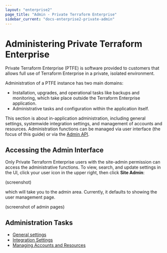 ```yaml
---
layout: "enterprise2"
page_title: "Admin - Private Terraform Enterprise"
sidebar_current: "docs-enterprise2-private-admin"
---
```


# Administering Private Terraform Enterprise

Private Terraform Enterprise (PTFE) is software provided to customers that allows full use of Terraform Enterprise in a private, isolated environment.

Administration of a PTFE instance has two main domains:

- Installation, upgrades, and operational tasks like backups and monitoring, which take place outside the Terraform Enterprise application.
- Administrative tasks and configuration within the application itself.

This section is about in-application administration, including general settings, systemwide integration settings, and management of accounts and resources. Administration functions can be managed via user interface (the focus of this guide) or via the [Admin API](../api/admin/index.html).

## Accessing the Admin Interface

Only Private Terraform Enterprise users with the site-admin permission can access the administrative functions. To view, search, and update settings in the UI, click your user icon in the upper right, then click **Site Admin**:

(screenshot)

which will take you to the admin area. Currently, it defaults to showing the user management page. 

(screenshot of admin pages)

## Administration Tasks

* [General settings](./general.html)
* [Integration Settings](./integrations.html)
* [Managing Accounts and Resources](./resources.html)